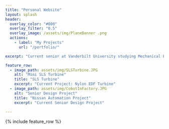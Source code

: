 ```yaml
---
title: "Personal Website"
layout: splash
header:
  overlay_color: "#000"
  overlay_filter: "0.5"
  overlay_image: /assets/img/PlaneBanner .png
  actions:
    - label: "My Projects"
      url: "/portfolio/"

excerpt: "Current senior at Vanderbilt University studying Mechanical Engineering. Passionate about making an impact on the world within the Aviation Industry. This website shares a little bit of my past experiece and some current projects I am working on. Feel free to contact me to discuss any "

feature_row:
  - image_path: assets/img/SLSTurbine.JPG
    alt: "Mini SLS Turbine"
    title: "SLS Turbine"
    excerpt: "Current Project: Nylon EDF Turbine"
  - image_path: assets/img/CobotInFactory.JPG
    alt: "Senior Design Project"
    title: "Nissan Automation Project"
    excerpt: "Current Senior Design Project"
   
---
```


{% include feature_row %}

